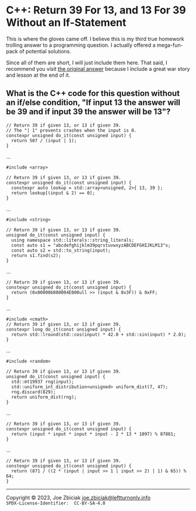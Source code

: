 # C++: Return 39 For 13, and 13 For 39 Without an If-Statement

This is where the gloves came off. I believe this is my third true homework
trolling answer to a programming question.  I actually offered a mega-fun-pack
of potential solutions.

Since all of them are short, I will just include them here.  That said, I
recommend you visit [the original answer](https://www.quora.com/What-is-the-C++-code-for-this-question-without-an-if-else-condition-If-input-13-the-answer-will-be-39-and-if-input-39-the-answer-will-be-13/answer/Joe-Zbiciak)
because I include a great war story and lesson at the end of it.

## What is the C++ code for this question without an if/else condition, "If input 13 the answer will be 39 and if input 39 the answer will be 13"?

```
// Return 39 if given 13, or 13 if given 39.
// The "| 1" prevents crashes when the input is 0.
constexpr unsigned do_it(const unsigned input) {
  return 507 / (input | 1);
}
```
…
```
#include <array>

// Return 39 if given 13, or 13 if given 39.
constexpr unsigned do_it(const unsigned input) {
  constexpr auto lookup = std::array<unsigned, 2>{ 13, 39 };
  return lookup[(input & 2) == 0];
}
```
…
```
#include <string>

// Return 39 if given 13, or 13 if given 39.
unsigned do_it(const unsigned input) {
  using namespace std::literals::string_literals;
  const auto s1 = "abcdefghijklm39pqrstuvwxyzABCDEFGHIJKLM13"s;
  const auto s2 = std::to_string(input);
  return s1.find(s2);
}
```
…
```
// Return 39 if given 13, or 13 if given 39.
constexpr unsigned do_it(const unsigned input) {
  return (0x000006800004E000ull >> (input & 0x3F)) & 0xFF;
}
```
…
```
#include <cmath>
// Return 39 if given 13, or 13 if given 39.
constexpr long do_it(const unsigned input) {
  return std::lround(std::cos(input) * 42.0 + std::sin(input) * 2.0);
}
```
…

```
#include <random>

// Return 39 if given 13, or 13 if given 39.
unsigned do_it(const unsigned input) {
  std::mt19937 rng(input);
  std::uniform_int_distribution<unsigned> uniform_dist(7, 47);
  rng.discard(829);
  return uniform_dist(rng);
}
```
…
```
// Return 39 if given 13, or 13 if given 39.
constexpr unsigned do_it(const unsigned input) {
  return (input * input * input * input - 2 * 13 * 1097) % 87881;
}
```
…
```
// Return 39 if given 13, or 13 if given 39.
constexpr unsigned do_it(const unsigned input) {
  return (871 / ((2 * (input | input >> 1 | input >> 2) | 1) & 65)) % 64;
}
```
____

Copyright © 2023, Joe Zbiciak <joe.zbiciak@leftturnonly.info>  
`SPDX-License-Identifier:  CC-BY-SA-4.0`
